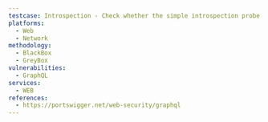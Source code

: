```yaml
---
testcase: Introspection - Check whether the simple introspection probe ({__schema{queryType{name}}}) succeeds, indicating introspection is enabled. Web (HTTP/HTTPS) service
platforms: 
  - Web
  - Network
methodology: 
  - BlackBox
  - GreyBox
vulnerabilities:
  - GraphQL
services:
  - WEB
references:
  - https://portswigger.net/web-security/graphql
---
```


